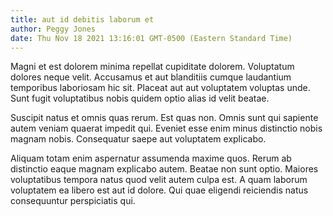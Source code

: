 ```yaml
---
title: aut id debitis laborum et
author: Peggy Jones
date: Thu Nov 18 2021 13:16:01 GMT-0500 (Eastern Standard Time)
---
```

Magni et est dolorem minima repellat cupiditate dolorem. Voluptatum dolores neque velit. Accusamus et aut blanditiis cumque laudantium temporibus laboriosam hic sit. Placeat aut aut voluptatem voluptas unde. Sunt fugit voluptatibus nobis quidem optio alias id velit beatae.

 Suscipit natus et omnis quas rerum. Est quas non. Omnis sunt qui sapiente autem veniam quaerat impedit qui. Eveniet esse enim minus distinctio nobis magnam nobis. Consequatur saepe aut voluptatem explicabo.

 Aliquam totam enim aspernatur assumenda maxime quos. Rerum ab distinctio eaque magnam explicabo autem. Beatae non sunt optio. Maiores voluptatibus tempora natus quod velit autem culpa est. A quam laborum voluptatem ea libero est aut id dolore. Qui quae eligendi reiciendis natus consequuntur perspiciatis qui.